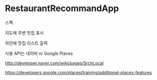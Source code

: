 RestaurantRecommandApp
======================

스펙 

지도에 주변 맛집 표시 

하단에 맛집 리스트 출력 


사용 API는 네이버 or Google Places

http://developer.naver.com/wiki/pages/SrchLocal

https://developers.google.com/places/training/additional-places-features


